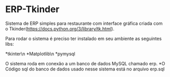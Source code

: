 # ERP-Tkinder

Sistema de ERP simples para restaurante com interface gráfica criada com o Tkinder(https://docs.python.org/3/library/tk.html).

Para rodar o sistema é preciso ter instalado em seu ambiente as seguintes libs:

  *tkinter\n
  *Matplotlib\n
  *pymysql
  
O sistema roda em conexão a um banco de dados MySQL chamado erp. *O Código sql do banco de dados usado nesse sistema está no arquivo erp.sql

